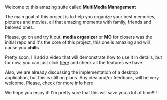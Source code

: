 Welcome to this amazing suite called <b>MultiMedia Management</b>

The main goal of this project is to help you organize your best memories, pictures and movies, all that amazing moments with family, friends and beloved ones.

Please, go on and try it out, <b>media organizer</b> or <b>MO</b> for closers was the initial repo and it's the core of this project, this one is amazing and will cause you <b>chills</b>

Pretty soon, I'll add a video that will demonstrate how to use it in details, but for now, you can just click [here](https://github.com/MultiMedia-Management/media-organizer) and check all the features we have.

Also, we are already discussing the implementation of a desktop application, but this is still on plans. Any idea and/or feedback, will be very welcome. Please, check for more info [here](https://github.com/MultiMedia-Management/3m-desk)


We hope you enjoy it! I'm pretty sure that this will save you a lot of time!!!!